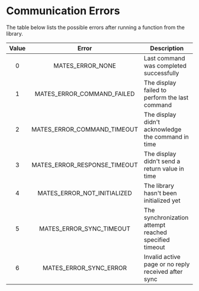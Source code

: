 # Communication Errors

The table below lists the possible errors after running a function from the library.

| Value | Error                         | Description                                           |
|:-----:|:-----------------------------:| ----------------------------------------------------- |
| 0     | MATES_ERROR_NONE              | Last command was completed successfully               |
| 1     | MATES_ERROR_COMMAND_FAILED    | The display failed to perform the last command        |
| 2     | MATES_ERROR_COMMAND_TIMEOUT   | The display didn't acknowledge the command in time    |
| 3     | MATES_ERROR_RESPONSE_TIMEOUT  | The display didn't send a return value in time        |
| 4     | MATES_ERROR_NOT_INITIALIZED   | The library hasn't been initialized yet               |
| 5     | MATES_ERROR_SYNC_TIMEOUT      | The synchronization attempt reached specified timeout |
| 6     | MATES_ERROR_SYNC_ERROR        | Invalid active page or no reply received after sync   |